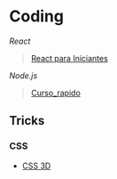 # Coding

*React*
>[React para Iniciantes](https://www.udemy.com/course/react-para-iniciantes-free/)

*Node.js*
>[Curso_rapido](https://www.youtube.com/watch?v=XN705pQeoyU&list=PLx4x_zx8csUjFC41ev2qX5dnr-0ThpoXE)

## Tricks
### CSS

* [CSS 3D](https://vinceumo.github.io/devNotes/CSS/css-3d-scrolling-on-the-z-axis/)
